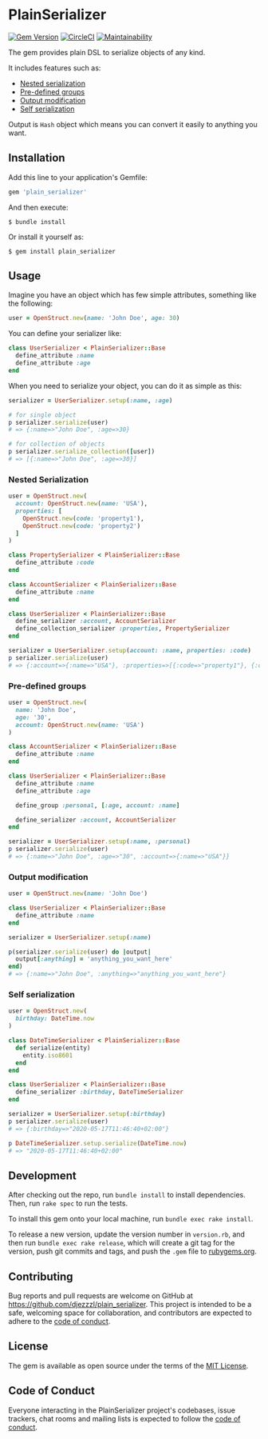 # PlainSerializer

[![Gem Version](https://badge.fury.io/rb/plain_serializer.svg)](https://badge.fury.io/rb/plain_serializer)
[![CircleCI](https://circleci.com/gh/djezzzl/plain_serializer/tree/master.svg?style=svg)](https://circleci.com/gh/djezzzl/plain_serializer/tree/master)
[![Maintainability](https://api.codeclimate.com/v1/badges/a99db929535f2ce7f24c/maintainability)](https://codeclimate.com/github/djezzzl/plain_serializer/maintainability)

The gem provides plain DSL to serialize objects of any kind.

It includes features such as:
- [Nested serialization](#nested-serialization)
- [Pre-defined groups](#pre-defined-groups)
- [Output modification](#output-modification)
- [Self serialization](#self-serialization)

Output is `Hash` object which means you can convert it easily to anything you want.

## Installation

Add this line to your application's Gemfile:

```ruby
gem 'plain_serializer'
```

And then execute:

    $ bundle install

Or install it yourself as:

    $ gem install plain_serializer

## Usage

Imagine you have an object which has few simple attributes, something like the following:

```ruby
user = OpenStruct.new(name: 'John Doe', age: 30)
``` 

You can define your serializer like:

```ruby
class UserSerializer < PlainSerializer::Base
  define_attribute :name
  define_attribute :age 
end
```

When you need to serialize your object, you can do it as simple as this:

```ruby
serializer = UserSerializer.setup(:name, :age)

# for single object
p serializer.serialize(user)
# => {:name=>"John Doe", :age=>30}

# for collection of objects
p serializer.serialize_collection([user])
# => [{:name=>"John Doe", :age=>30}]
```

### Nested Serialization

```ruby
user = OpenStruct.new(
  account: OpenStruct.new(name: 'USA'),
  properties: [
    OpenStruct.new(code: 'property1'),
    OpenStruct.new(code: 'property2')
  ]
)

class PropertySerializer < PlainSerializer::Base
  define_attribute :code
end

class AccountSerializer < PlainSerializer::Base
  define_attribute :name
end

class UserSerializer < PlainSerializer::Base
  define_serializer :account, AccountSerializer
  define_collection_serializer :properties, PropertySerializer
end

serializer = UserSerializer.setup(account: :name, properties: :code)
p serializer.serialize(user) 
# => {:account=>{:name=>"USA"}, :properties=>[{:code=>"property1"}, {:code=>"property2"}]}
```

### Pre-defined groups

```ruby
user = OpenStruct.new(
  name: 'John Doe',
  age: '30',
  account: OpenStruct.new(name: 'USA')
)

class AccountSerializer < PlainSerializer::Base
  define_attribute :name
end

class UserSerializer < PlainSerializer::Base
  define_attribute :name
  define_attribute :age

  define_group :personal, [:age, account: :name]

  define_serializer :account, AccountSerializer
end

serializer = UserSerializer.setup(:name, :personal)
p serializer.serialize(user)
# => {:name=>"John Doe", :age=>"30", :account=>{:name=>"USA"}}
```

### Output modification

```ruby
user = OpenStruct.new(name: 'John Doe')

class UserSerializer < PlainSerializer::Base
  define_attribute :name
end

serializer = UserSerializer.setup(:name)

p(serializer.serialize(user) do |output|
  output[:anything] = 'anything_you_want_here'
end)
# => {:name=>"John Doe", :anything=>"anything_you_want_here"} 
```

### Self serialization

```ruby
user = OpenStruct.new(
  birthday: DateTime.now
)

class DateTimeSerializer < PlainSerializer::Base
  def serialize(entity)
    entity.iso8601
  end
end

class UserSerializer < PlainSerializer::Base
  define_serializer :birthday, DateTimeSerializer
end

serializer = UserSerializer.setup(:birthday)
p serializer.serialize(user)
# => {:birthday=>"2020-05-17T11:46:40+02:00"}

p DateTimeSerializer.setup.serialize(DateTime.now)
# => "2020-05-17T11:46:40+02:00"
```

## Development

After checking out the repo, run `bundle install` to install dependencies. 
Then, run `rake spec` to run the tests. 

To install this gem onto your local machine, run `bundle exec rake install`. 

To release a new version, update the version number in `version.rb`, and then 
run `bundle exec rake release`, which will create a git tag for the version, 
push git commits and tags, and push the `.gem` file to [rubygems.org](https://rubygems.org).

## Contributing

Bug reports and pull requests are welcome on GitHub at https://github.com/djezzzl/plain_serializer. This project is intended to be a safe, welcoming space for collaboration, and contributors are expected to adhere to the [code of conduct](https://github.com/djezzzl/plain_serializer/blob/master/CODE_OF_CONDUCT.md).

## License

The gem is available as open source under the terms of the [MIT License](https://opensource.org/licenses/MIT).

## Code of Conduct

Everyone interacting in the PlainSerializer project's codebases, issue trackers, chat rooms and mailing lists is expected to follow the [code of conduct](https://github.com/djezzzl/plain_serializer/blob/master/CODE_OF_CONDUCT.md).
